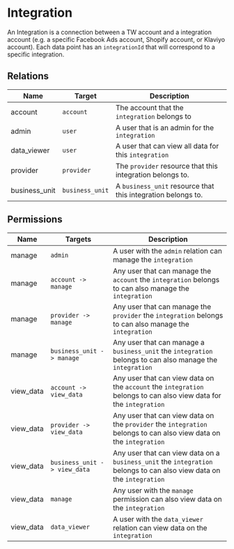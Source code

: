 # Integration

An Integration is a connection between a TW account and a integration account (e.g. a specific Facebook Ads account, Shopify account, or Klaviyo account).
Each data point has an `integrationId` that will correspond to a specific integration.

## Relations

| Name          | Target          | Description                                                  |
| ------------- | --------------- | ------------------------------------------------------------ |
| account       | `account`       | The account that the `integration` belongs to                |
| admin         | `user`          | A user that is an admin for the `integration`                |
| data_viewer   | `user`          | A user that can view all data for this `integration`         |
| provider      | `provider`      | The `provider` resource that this integration belongs to.    |
| business_unit | `business_unit` | A `business_unit` resource that this integration belongs to. |

## Permissions

| Name      | Targets                      | Description                                                                                                           |
| --------- | ---------------------------- | --------------------------------------------------------------------------------------------------------------------- |
| manage    | `admin`                      | A user with the `admin` relation can manage the `integration`                                                         |
| manage    | `account -> manage`          | Any user that can manage the `account` the `integration` belongs to can also manage the `integration`                 |
| manage    | `provider -> manage`         | Any user that can manage the `provider` the `integration` belongs to can also manage the `integration`                |
| manage    | `business_unit -> manage`    | Any user that can manage a `business_unit` the `integration` belongs to can also manage the `integration`             |
| view_data | `account -> view_data`       | Any user that can view data on the `account` the `integration` belongs to can also view data for the `integration`    |
| view_data | `provider -> view_data`      | Any user that can view data on the `provider` the `integration` belongs to can also view data on the `integration`    |
| view_data | `business_unit -> view_data` | Any user that can view data on a `business_unit` the `integration` belongs to can also view data on the `integration` |
| view_data | `manage`                     | Any user with the `manage` permission can also view data on the `integration`                                         |
| view_data | `data_viewer`                | A user with the `data_viewer` relation can view data on the `integration`                                             |
